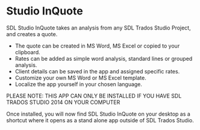 # Studio InQuote

SDL Studio InQuote takes an analysis from any SDL Trados Studio Project, and creates a quote.

- The quote can be created in MS Word, MS Excel or copied to your clipboard.
- Rates can be added as simple word analysis, standard lines or grouped analysis.
- Client details can be saved in the app and assigned specific rates.
- Customize your own MS Word or MS Excel template.
- Localize the app yourself in your chosen language.

PLEASE NOTE: THIS APP CAN ONLY BE INSTALLED IF YOU HAVE SDL TRADOS STUDIO 2014 ON YOUR COMPUTER

Once installed, you will now find SDL Studio InQuote on your desktop as a shortcut where it opens as a stand alone app outside of SDL Trados Studio.

